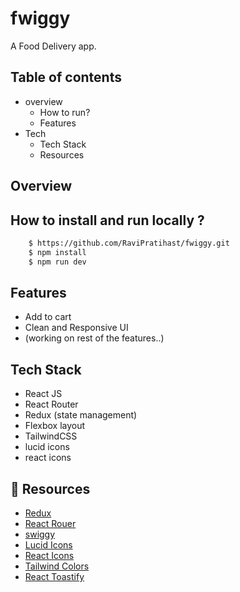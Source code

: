 # fwiggy

A Food Delivery app.

## Table of contents

- overview
  - How to run?
  - Features
- Tech
  - Tech Stack
  - Resources

## Overview



## How to install and run locally ?

```bash
    $ https://github.com/RaviPratihast/fwiggy.git
    $ npm install
    $ npm run dev
```

## Features

- Add to cart
- Clean and Responsive UI
-  (working on rest of the features..)

 


## Tech Stack

- React JS
- React Router
- Redux (state management)
- Flexbox layout
- TailwindCSS
- lucid icons
- react icons


## 🔗 Resources

- [Redux](https://redux.js.org/)
- [React Rouer](https://reactrouter.com/home)
- [swiggy](https://www.swiggy.com/restaurants)
- [Lucid Icons](https://lucide.dev/)
- [React Icons](https://react-icons.github.io/react-icons/)
- [Tailwind Colors](https://tailwindcss.com/docs/customizing-colors)
- [React Toastify](https://fkhadra.github.io/react-toastify/introduction)


